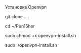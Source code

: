 Установка Openvpn

git clone ....


cd ~/Pun15her


sudo chmod +x openvpn-install.sh 


sudo ./openvpn-install.sh
